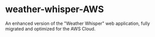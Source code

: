 # weather-whisper-AWS
An enhanced version of the "Weather Whisper" web application, fully migrated and optimized for the AWS Cloud. 
